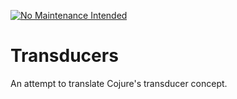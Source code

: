 [![No Maintenance Intended](http://unmaintained.tech/badge.svg)](http://unmaintained.tech/)

# Transducers
An attempt to translate Cojure's transducer concept. 
